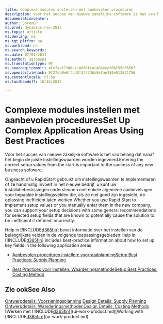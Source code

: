 ```yaml
---
title: Complexe modules instellen met aanbevolen procedures
description: Voor het succes van nieuwe zakelijke software is het van belang dat vanaf het begin de juiste instellingswaarden worden ingevoerd.
documentationcenter: 
author: SorenGP
ms.prod: dynamics-nav-2017
ms.topic: article
ms.devlang: na
ms.tgt_pltfrm: na
ms.workload: na
ms.search.keywords: 
ms.date: 07/01/2017
ms.author: sgroespe
ms.translationtype: HT
ms.sourcegitcommit: 4fefaef7380ac10836fcac404eea006f55d8556f
ms.openlocfilehash: 9f27ab9e6ffcd3f3f774bb9efae180e013021756
ms.contentlocale: nl-be
ms.lasthandoff: 10/16/2017

---
```

# <a name="set-up-complex-application-areas-using-best-practices"></a><span data-ttu-id="da570-103">Complexe modules instellen met aanbevolen procedures</span><span class="sxs-lookup"><span data-stu-id="da570-103">Set Up Complex Application Areas Using Best Practices</span></span>
<span data-ttu-id="da570-104">Voor het succes van nieuwe zakelijke software is het van belang dat vanaf het begin de juiste instellingswaarden worden ingevoerd.</span><span class="sxs-lookup"><span data-stu-id="da570-104">Entering the correct setup values from the start is important to the success of any new business software.</span></span>  

 <span data-ttu-id="da570-105">Ongeacht of u RapidStart gebruikt om instellingswaarden te implementeren of ze handmatig invoert in het nieuwe bedrijf, u kunt uw installatiebeslissingen ondersteunen met enkele algemene aanbevelingen voor bepaalde instellingsvelden die, als ze niet goed zijn ingesteld, de oplossing inefficiënt laten werken.</span><span class="sxs-lookup"><span data-stu-id="da570-105">Whether you use Rapid Start to implement setup values or you manually enter them in the new company, you can support your setup decisions with some general recommendations for selected setup fields that are known to potentially cause the solution to be inefficient if defined incorrectly.</span></span>  

 <span data-ttu-id="da570-106">Help in [!INCLUDE[d365fin](includes/d365fin_md.md)] bevat informatie over het instellen van de belangrijkste velden in de volgende toepassingsgebieden:</span><span class="sxs-lookup"><span data-stu-id="da570-106">Help in [!INCLUDE[d365fin](includes/d365fin_md.md)] includes best-practice information about how to set up key fields in the following application areas:</span></span>  

-   [<span data-ttu-id="da570-107">Aanbevolen procedures instellen: voorraadplanning</span><span class="sxs-lookup"><span data-stu-id="da570-107">Setup Best Practices: Supply Planning</span></span>](setup-best-practices-supply-planning.md)  

-   [<span data-ttu-id="da570-108">Best Practices voor instellen: Waarderingsmethode</span><span class="sxs-lookup"><span data-stu-id="da570-108">Setup Best Practices: Costing Method</span></span>](setup-best-practices-costing-method.md)  

## <a name="see-also"></a><span data-ttu-id="da570-109">Zie ook</span><span class="sxs-lookup"><span data-stu-id="da570-109">See Also</span></span>  
 <span data-ttu-id="da570-110">[Ontwerpdetails: Voorzieningsplanning](design-details-supply-planning.md) </span><span class="sxs-lookup"><span data-stu-id="da570-110">[Design Details: Supply Planning](design-details-supply-planning.md) </span></span>  
 [<span data-ttu-id="da570-111">Ontwerpdetails: Waarderingsmethoden</span><span class="sxs-lookup"><span data-stu-id="da570-111">Design Details: Costing Methods</span></span>](design-details-costing-methods.md)  
 <span data-ttu-id="da570-112">[Werken met [!INCLUDE[d365fin](includes/d365fin_md.md)]](ui-work-product.md)</span><span class="sxs-lookup"><span data-stu-id="da570-112">[Working with [!INCLUDE[d365fin](includes/d365fin_md.md)]](ui-work-product.md)</span></span>

